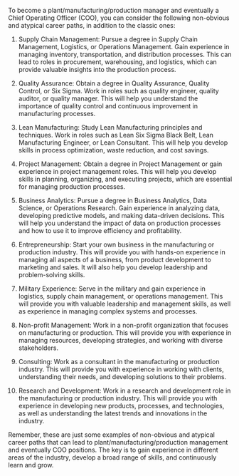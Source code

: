 To become a plant/manufacturing/production manager and eventually a Chief Operating Officer (COO), you can consider the following non-obvious and atypical career paths, in addition to the classic ones:

1. Supply Chain Management: Pursue a degree in Supply Chain Management, Logistics, or Operations Management. Gain experience in managing inventory, transportation, and distribution processes. This can lead to roles in procurement, warehousing, and logistics, which can provide valuable insights into the production process.

2. Quality Assurance: Obtain a degree in Quality Assurance, Quality Control, or Six Sigma. Work in roles such as quality engineer, quality auditor, or quality manager. This will help you understand the importance of quality control and continuous improvement in manufacturing processes.

3. Lean Manufacturing: Study Lean Manufacturing principles and techniques. Work in roles such as Lean Six Sigma Black Belt, Lean Manufacturing Engineer, or Lean Consultant. This will help you develop skills in process optimization, waste reduction, and cost savings.

4. Project Management: Obtain a degree in Project Management or gain experience in project management roles. This will help you develop skills in planning, organizing, and executing projects, which are essential for managing production processes.

5. Business Analytics: Pursue a degree in Business Analytics, Data Science, or Operations Research. Gain experience in analyzing data, developing predictive models, and making data-driven decisions. This will help you understand the impact of data on production processes and how to use it to improve efficiency and profitability.

6. Entrepreneurship: Start your own business in the manufacturing or production industry. This will provide you with hands-on experience in managing all aspects of a business, from product development to marketing and sales. It will also help you develop leadership and problem-solving skills.

7. Military Experience: Serve in the military and gain experience in logistics, supply chain management, or operations management. This will provide you with valuable leadership and management skills, as well as experience in managing complex systems and processes.

8. Non-profit Management: Work in a non-profit organization that focuses on manufacturing or production. This will provide you with experience in managing resources, developing strategies, and working with diverse stakeholders.

9. Consulting: Work as a consultant in the manufacturing or production industry. This will provide you with experience in working with clients, understanding their needs, and developing solutions to their problems.

10. Research and Development: Work in a research and development role in the manufacturing or production industry. This will provide you with experience in developing new products, processes, and technologies, as well as understanding the latest trends and innovations in the industry.

Remember, these are just some examples of non-obvious and atypical career paths that can lead to plant/manufacturing/production management and eventually COO positions. The key is to gain experience in different areas of the industry, develop a broad range of skills, and continuously learn and grow.